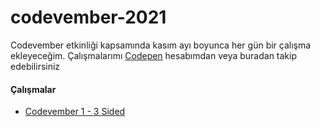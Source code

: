 # codevember-2021

Codevember etkinliği kapsamında kasım ayı boyunca her gün bir çalışma ekleyeceğim. Çalışmalarımı [Codepen](https://codepen.io/abdullahturkmen/) hesabımdan veya buradan takip edebilirsiniz

#### Çalışmalar

- [Codevember 1 - 3 Sided](https://abdullahturkmen.github.io/codevember-2021/codevember-1-3-sided/)
